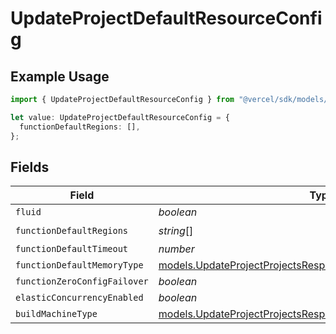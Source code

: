 # UpdateProjectDefaultResourceConfig

## Example Usage

```typescript
import { UpdateProjectDefaultResourceConfig } from "@vercel/sdk/models/updateprojectop.js";

let value: UpdateProjectDefaultResourceConfig = {
  functionDefaultRegions: [],
};
```

## Fields

| Field                                                                                                                                | Type                                                                                                                                 | Required                                                                                                                             | Description                                                                                                                          |
| ------------------------------------------------------------------------------------------------------------------------------------ | ------------------------------------------------------------------------------------------------------------------------------------ | ------------------------------------------------------------------------------------------------------------------------------------ | ------------------------------------------------------------------------------------------------------------------------------------ |
| `fluid`                                                                                                                              | *boolean*                                                                                                                            | :heavy_minus_sign:                                                                                                                   | N/A                                                                                                                                  |
| `functionDefaultRegions`                                                                                                             | *string*[]                                                                                                                           | :heavy_check_mark:                                                                                                                   | N/A                                                                                                                                  |
| `functionDefaultTimeout`                                                                                                             | *number*                                                                                                                             | :heavy_minus_sign:                                                                                                                   | N/A                                                                                                                                  |
| `functionDefaultMemoryType`                                                                                                          | [models.UpdateProjectProjectsResponseFunctionDefaultMemoryType](../models/updateprojectprojectsresponsefunctiondefaultmemorytype.md) | :heavy_minus_sign:                                                                                                                   | N/A                                                                                                                                  |
| `functionZeroConfigFailover`                                                                                                         | *boolean*                                                                                                                            | :heavy_minus_sign:                                                                                                                   | N/A                                                                                                                                  |
| `elasticConcurrencyEnabled`                                                                                                          | *boolean*                                                                                                                            | :heavy_minus_sign:                                                                                                                   | N/A                                                                                                                                  |
| `buildMachineType`                                                                                                                   | [models.UpdateProjectProjectsResponseBuildMachineType](../models/updateprojectprojectsresponsebuildmachinetype.md)                   | :heavy_minus_sign:                                                                                                                   | N/A                                                                                                                                  |